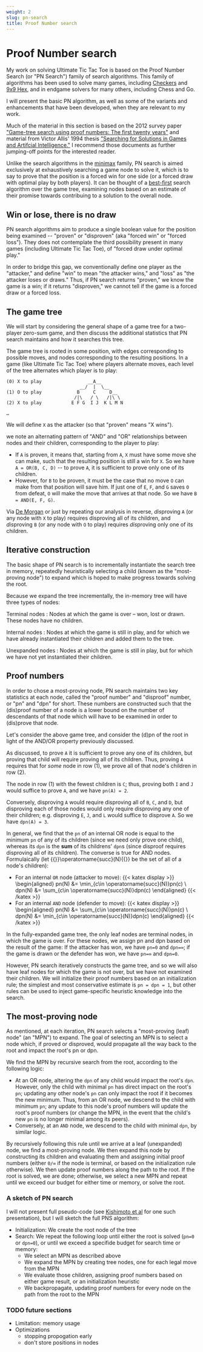 ```yaml
---
weight: 2
slug: pn-search
title: Proof Number search
---
```


# Proof Number search

My work on solving Ultimate Tic Tac Toe is based on the Proof Number Search (or "PN Search") family of search algorithms. This family of algorithms has been used to solve many games, including [Checkers][checkers] and [9x9 Hex][hex99], and in endgame solvers for many others, including Chess and Go.

I will present the basic PN algorithm, as well as some of the variants and enhancements that have been developed, when they are relevant to my work.

Much of the material in this section is based on the 2012 survey paper ["Game-tree search using proof numbers:
The first twenty years"][first-20-years] and material from Victor Allis' 1994 thesis ["Searching for Solutions in
Games and Artifcial Intelligence."][searching-for-solutions] I recommend those documents as further jumping-off points for the interested reader.

Unlike the search algorithms in the [minimax][minimax] family, PN search is aimed exclusively at exhaustively searching a game node to solve it, which is to say to prove that the position is a forced win for one side (or a forced draw with optimal play by both players). It can be thought of a [best-first][best-first] search algorithm over the game tree, examining nodes based on an estimate of their promise towards contribuing to a solution to the overall node.

## Win or lose, there is no draw

PN search algorithms aim to produce a single boolean value for the position being examined -- "proven" or "disproven" (aka "forced win" or "forced loss"). They does not contemplate the third possibility present in many games (including Ultimate Tic Tac Toe), of "forced draw under optimal play."

In order to bridge this gap, we conventionally define one player as the "attacker," and define "win" to mean "the attacker wins," and "loss" as "the attacker loses or draws." Thus, if PN search returns "proven," we know the game is a win; if it returns "disproven," we cannot tell if the game is a forced draw or a forced loss.

## The game tree

We will start by considering the general shape of a game tree for a two-player zero-sum game, and then discuss the additional statistics that PN search maintains and how it searches this tree.

The game tree is rooted in some position, with edges corresponding to possible moves, and nodes corresponding to the resulting positions. In a game (like Ultimate Tic Tac Toe) where players alternate moves, each level of the tree alternates which player is to play:

```
(0) X to play                 __A__
                           __/  |  \__
(1) O to play             B     C     D__
                         /|\   / \   /|\ \
(2) X to play           E F G  I J  K L M N

…
```

We will define `X` as the attacker (so that "proven" means "X wins").

we note an alternating pattern of "AND" and "OR" relationships between nodes and their children, corresponding to the player to play:

- If `A` is proven, it means that, starting from `A`, `X` must have some move she can make, such that the resulting position is still a win for `X`. So we have `A = OR(B, C, D)` -- to prove `A`, it is sufficient to prove only one of its children.
- However, for `B` to be proven, it must be the case that no move `O` can make from that position will save him. If just one of `E`, `F`, and `G` saves `O` from defeat, `O` will make the move that arrives at that node. So we have `B = AND(E, F, G)`.

Via [De Morgan][demorgan] or just by repeating our analysis in reverse, *dis*proving `A` (or any node with `X` to play) requires disproving all of its children, and *dis*proving `B` (or any node with `O` to play) requires *dis*proving only one of its children.

## Iterative construction

The basic shape of PN search is to incrementally instantiate the search tree in memory, repeatedly heuristically selecting a child (known as the "most-proving node") to expand which is hoped to make progress towards solving the root.

Because we expand the tree incrementally, the in-memory tree will have three types of nodes:

Terminal nodes
: Nodes at which the game is over – won, lost or drawn. These nodes have no children.

Internal nodes
: Nodes at which the game is still in play, and for which we have already instantiated their children and added them to the tree.

Unexpanded nodes
: Nodes at which the game is still in play, but for which we have not yet instantiated their children.

## Proof numbers

In order to chose a most-proving node, PN search maintains two key statistics at each node, called the "proof number" and "disproof" number, or "pn" and "dpn" for short. These numbers are constructed such that the (dis)proof number of a node is a lower bound on the number of descendants of that node which will have to be examined in order to (dis)prove that node.

Let's consider the above game tree, and consider the (d)pn of the root in light of the AND/OR property previously discussed.

As discussed, to prove `A` it is sufficient to prove any one of its children, but proving that child will require proving all of its children. Thus, proving `A` requires that for *some* node in row (1), we prove all of that node's children in row (2).

The node in row (1) with the fewest children is `C`; thus, proving both `I` and `J` would suffice to prove `A`, and we have `pn(A) = 2`.

Conversely, disproving `A` would require disproving all of `B`, `C`, and `D`, but disproving each of those nodes would only require disproving any one of their children; e.g. disproving `E`, `J`, and `L` would suffice to disprove `A`. So we have `dpn(A) = 3`.

In general, we find that the `pn` of an internal OR node is equal to the minimum `pn` of any of its children (since we need only prove one child), whereas its `dpn` is the **sum** of its childrens' `dpn`s (since disproof requires disproving all of its children). The converse is true for AND nodes. Formulaically (let {{<katex>}}\operatorname{succ}(N){{</katex>}} be the set of all of a node's children):

- For an internal `OR` node (attacker to move):
{{< katex display >}}
\begin{aligned}
pn(N)  &= \min_{c\in \operatorname{succ}(N)}pn(c) \\
dpn(N) &= \sum_{c\in \operatorname{succ}(N)}dpn(c)
\end{aligned}
{{< /katex >}}
- For an internal `AND` node (defender to move):
{{< katex display >}}
\begin{aligned}
pn(N)  &= \sum_{c\in \operatorname{succ}(N)}pn(c) \\
dpn(N) &= \min_{c\in \operatorname{succ}(N)}dpn(c)
\end{aligned}
{{< /katex >}}

In the fully-expanded game tree, the only leaf nodes are terminal nodes, in which the game is over. For these nodes, we assign pn and dpn based on the result of the game: If the attacker has won, we have `pn=0` and `dpn=∞`; if the game is drawn or the defender has won, we have `pn=∞` and `dpn=0`.

However, PN search iteratively constructs the game tree, and so we will also have leaf nodes for which the game is not over, but we have not examined their children. We will initialize their proof numbers based on an initialization rule; the simplest and most conservative estimate is `pn = dpn = 1`, but other rules can be used to inject game-specific heuristic knowledge into the search.

## The most-proving node

As mentioned, at each iteration, PN search selects a "most-proving (leaf) node" (an "MPN") to expand. The goal of selecting an MPN is to select a node which, if proved or disproved, would propagate all the way back to the root and impact the root's pn or dpn.

We find the MPN by recursive search from the root, according to the following logic:

- At an OR node, altering the `dpn` of any child would impact the root's `dpn`. However, only the child with minimal `pn` has direct impact on the root's `pn`; updating any other node's `pn` can only impact the root if it becomes the new minimum. Thus, from an OR node, we descend to the child with minimum `pn`; any update to this node's proof numbers will update the root's proof numbers (or change the MPN, in the event that the child's new `pn` is no longer minimal among its peers).
- Conversely, at an `AND` node, we descend to the child with minimal `dpn`, by similar logic.

By recursively following this rule until we arrive at a leaf (unexpanded) node, we find a most-proving node. We then expand this node by constructing its children and evaluating them and assigning initial proof numbers (either `0/∞` if the node is terminal, or based on the initialization rule otherwise). We then update proof numbers along the path to the root. If the root is solved, we are done; otherwise, we select a new MPN and repeat until we exceed our budget for either time or memory, or solve the root.

### A sketch of PN search

I will not present full pseudo-code (see [Kishimoto et al](first-20-years) for one such presentation), but I will sketch the full PNS algorithm:

- Initialization: We create the root node of the tree
- Search: We repeat the following loop until either the root is solved (`pn=0` or `dpn=0`), or until we exceed a specifide budget for search time or memory:
  - We select an MPN as described above
  - We expand the MPN by creating tree nodes, one for each legal move from the MPN
  - We evaluate those children, assigning proof numbers based on either game result, or an initialization heuristic
  - We backpropagate, updating proof numbers for every node on the path from the root to the MPN

### TODO future sections
- Limitation: memory usage
- Optimizations
  - stopping propogation early
  - don't store positions in nodes


[checkers]: https://science.sciencemag.org/content/317/5844/1518
[hex99]: http://webdocs.cs.ualberta.ca/~hayward/papers/pawlhayw.pdf
[first-20-years]: https://webdocs.cs.ualberta.ca/~mmueller/ps/ICGA2012PNS.pdf
[searching-for-solutions]: https://project.dke.maastrichtuniversity.nl/games/files/phd/SearchingForSolutions.pdf
[minimax]: https://en.wikipedia.org/wiki/Minimax#Minimax_algorithm_with_alternate_moves
[best-first]: https://en.wikipedia.org/wiki/Best-first_search
[demorgan]: https://en.wikipedia.org/wiki/De_Morgan%27s_laws

